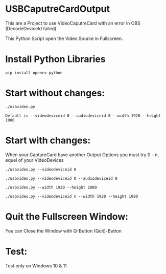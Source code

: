 # USBCaputreCardOutput
This are a Project to use VideoCaputreCard with an error in OBS (DecodeDeviceId failed)

This Python Script open the Video Source in Fullscreen.

# Install Python Libraries

```
pip install opencv-python
```

# Start without changes:

```
./usbvideo.py
```

```
Default is --videodeviceid 0 --audiodeviceid 0 --width 1920 --height 1080 
```
# Start with changes:

When your CaptureCard have another Output Options you must try 0 - n, equel of your VideoDevices

```
./usbvideo.py --videodeviceid 0
```
```
./usbvideo.py --videodeviceid 0 --audiodeviceid 0
```
```
./usbvideo.py --width 1920 --height 1080
```
```
./usbvideo.py --videodeviceid n --width 1920 --height 1080
```

# Quit the Fullscreen Window:
You can Close the Window with Q-Button (Quit)-Button


# Test:

Test only on Windows 10 & 11
